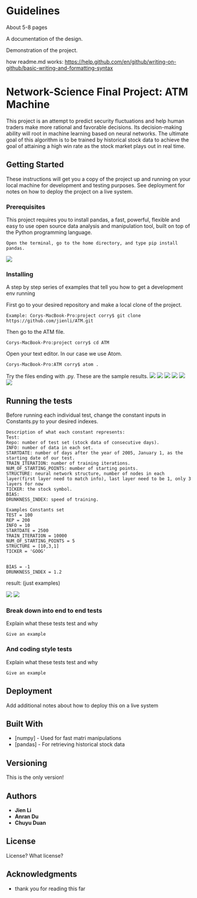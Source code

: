 # Guidelines 

About 5-8 pages 

A documentation of the design.

Demonstration of the project. 

how readme.md works:
https://help.github.com/en/github/writing-on-github/basic-writing-and-formatting-syntax


# Network-Science Final Project: ATM Machine

This project is an attempt to predict security fluctuations and help human traders make more rational and favorable decisions. Its decision-making ability will root in machine learning based on neural networks. The ultimate goal of this algorithm is to be trained by historical stock data to achieve the goal of attaining a high win rate as the stock market plays out in real time.

## Getting Started

These instructions will get you a copy of the project up and running on your local machine for development and testing purposes. See deployment for notes on how to deploy the project on a live system.

### Prerequisites

This project requires you to install pandas, a fast, powerful, flexible and easy to use open source data analysis and manipulation tool, built on top of the Python programming language.

```
Open the terminal, go to the home directory, and type pip install pandas.
```

![](images/pandas:install.png)

### Installing

A step by step series of examples that tell you how to get a development env running

First go to your desired repository and make a local clone of the project. 

```
Example: Corys-MacBook-Pro:project corry$ git clone https://github.com/jienli/ATM.git
```

Then go to the ATM file.

```
Corys-MacBook-Pro:project corry$ cd ATM
```
Open your text editor. In our case we use Atom. 

```
Corys-MacBook-Pro:ATM corry$ atom .
```
Try the files ending with .py. These are the sample results.
![](https://github.com/jienli/ATM/blob/master/images/5791588609220_.pic_hd.jpg)
![](https://github.com/jienli/ATM/blob/master/images/5801588609231_.pic_hd.jpg)
![](https://github.com/jienli/ATM/blob/master/images/5811588609244_.pic_hd.jpg)
![](https://github.com/jienli/ATM/blob/master/images/5821588609272_.pic_hd.jpg)
![](https://github.com/jienli/ATM/blob/master/images/5831588609290_.pic_hd.jpg)
![](https://github.com/jienli/ATM/blob/master/images/WechatIMG901.png)

## Running the tests

Before running each individual test, change the constant inputs in Constants.py to your desired indexes.
```
Description of what each constant represents: 
Test: 
Repo: number of test set (stock data of consecutive days).
INFO: number of data in each set.
STARTDATE: number of days after the year of 2005, January 1, as the starting date of our test. 
TRAIN_ITERATION: number of training iterations.
NUM_OF_STARTING_POINTS: mumber of starting points.
STRUCTURE: neural network structure, number of nodes in each layer(first layer need to match info), last layer need to be 1, only 3 layers for now
TICKER: the stock symbol. 
BIAS: 
DRUNKNESS_INDEX: speed of training. 
```
```
Examples Constants set
TEST = 100
REP = 200
INFO = 10
STARTDATE = 2500
TRAIN_ITERATION = 10000
NUM_OF_STARTING_POINTS = 5
STRUCTURE = [10,3,1]
TICKER = 'GOOG'


BIAS = -1
DRUNKNESS_INDEX = 1.2

```

result: (just examples)

![](images/1%20FFN%201%20with%20test%20dat.png)
![](images/1%20FFN%202%20with%20test%20data.png)


### Break down into end to end tests

Explain what these tests test and why

```
Give an example
```

### And coding style tests

Explain what these tests test and why

```
Give an example
```

## Deployment

Add additional notes about how to deploy this on a live system

## Built With

* [numpy] - Used for fast matri manipulations
* [pandas] - For retrieving historical stock data


## Versioning

This is the only version!

## Authors

* **Jien Li** 
* **Anran Du** 
* **Chuyu Duan** 


## License

License? What license?

## Acknowledgments

* thank you for reading this far

